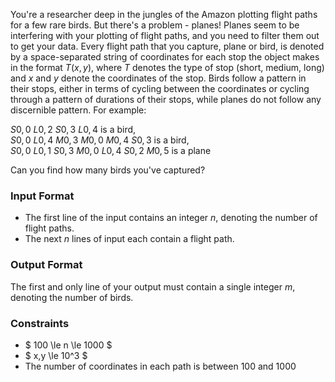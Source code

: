 You're a researcher deep in the jungles of the Amazon plotting flight paths for a few rare birds. But there's a problem - planes! Planes seem to be interfering with your plotting of flight paths, and you need to filter them out to get your data. Every flight path that you capture, plane or bird, is denoted by a space-separated string of coordinates for each stop the object makes in the format $T(x,y)$, where $T$ denotes the type of stop (short, medium, long) and $x$ and $y$ denote the coordinates of the stop. Birds follow a pattern in their stops, either in terms of cycling between the coordinates or cycling through a pattern of durations of their stops, while planes do not follow any discernible pattern. For example:

$S0,0\ L0,2\ S0,3\ L0,4$ is a bird,<br>
$S0,0\ L0,4\ M0,3\ M0,0\ M0,4\ S0,3$ is a bird,<br>
$S0,0\ L0,1\ S0,3\ M0,0\ L0,4\ S0,2\ M0,5$ is a plane

Can you find how many birds you've captured?

### Input Format
-  The first line of the input contains an integer $n$, denoting the number of flight paths.
-  The next $n$ lines of input each contain a flight path.

### Output Format
The first and only line of your output must contain a single integer $m$, denoting the number of birds.

### Constraints
-  $ 100 \le n \le 1000 $
-  $ x,y \le 10^3 $
-  The number of coordinates in each path is between $100$ and $1000$